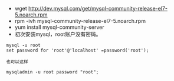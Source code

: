 - wget http://dev.mysql.com/get/mysql-community-release-el7-5.noarch.rpm
- rpm -ivh mysql-community-release-el7-5.noarch.rpm
- yum install mysql-community-server
- 初次安装mysql，root账户没有密码。
```
mysql -u root
set password for 'root'@'localhost' =password('root');
 
也可以这样

mysqladmin -u root password "root";
```
